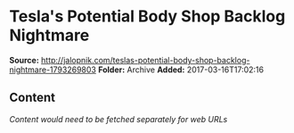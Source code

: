 # Tesla's Potential Body Shop Backlog Nightmare

**Source:** http://jalopnik.com/teslas-potential-body-shop-backlog-nightmare-1793269803
**Folder:** Archive
**Added:** 2017-03-16T17:02:16




## Content
*Content would need to be fetched separately for web URLs*
